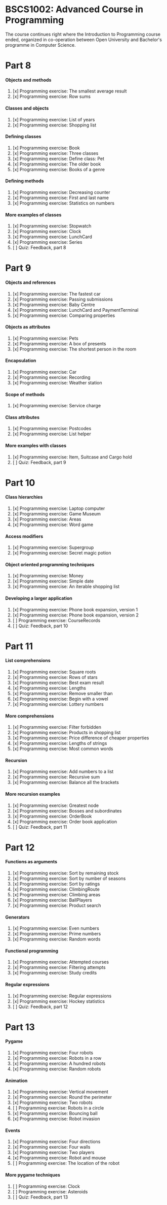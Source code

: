 # BSCS1002: Advanced Course in Programming

The course continues right where the Introduction to Programming course ended, organized in co-operation between Open University and Bachelor's programme in Computer Science.

# Part 8

#### Objects and methods
1. [x] Programming exercise: The smallest average result
2. [x] Programming exercise: Row sums
#### Classes and objects
1. [x] Programming exercise: List of years
2. [x] Programming exercise: Shopping list
#### Defining classes
1. [x] Programming exercise: Book
2. [x] Programming exercise: Three classes
3. [x] Programming exercise: Define class: Pet
4. [x] Programming exercise: The older book
5. [x] Programming exercise: Books of a genre
#### Defining methods
1. [x] Programming exercise: Decreasing counter
2. [x] Programming exercise: First and last name
3. [x] Programming exercise: Statistics on numbers
#### More examples of classes
1. [x] Programming exercise: Stopwatch
2. [x] Programming exercise: Clock
3. [x] Programming exercise: LunchCard
4. [x] Programming exercise: Series
5. [ ] Quiz: Feedback, part 8

# Part 9

#### Objects and references
1. [x] Programming exercise: The fastest car
2. [x] Programming exercise: Passing submissions
3. [x] Programming exercise: Baby Centre
4. [x] Programming exercise: LunchCard and PaymentTerminal
5. [x] Programming exercise: Comparing properties
#### Objects as attributes
1. [x] Programming exercise: Pets
2. [x] Programming exercise: A box of presents
3. [x] Programming exercise: The shortest person in the room
#### Encapsulation
1. [x] Programming exercise: Car
2. [x] Programming exercise: Recording
3. [x] Programming exercise: Weather station
#### Scope of methods
1. [x] Programming exercise: Service charge
#### Class attributes
1. [x] Programming exercise: Postcodes
2. [x] Programming exercise: List helper
#### More examples with classes
1. [x] Programming exercise: Item, Suitcase and Cargo hold
2. [ ] Quiz: Feedback, part 9

# Part 10

#### Class hierarchies
1. [x] Programming exercise: Laptop computer
2. [x] Programming exercise: Game Museum
3. [x] Programming exercise: Areas
4. [x] Programming exercise: Word game
#### Access modifiers
1. [x] Programming exercise: Supergroup
2. [x] Programming exercise: Secret magic potion
#### Object oriented programming techniques
1. [x] Programming exercise: Money
2. [x] Programming exercise: Simple date
3. [x] Programming exercise: An iterable shopping list
#### Developing a larger application
1. [x] Programming exercise: Phone book expansion, version 1
2. [x] Programming exercise: Phone book expansion, version 2
3. [ ] Programming exercise: CourseRecords
4. [ ] Quiz: Feedback, part 10

# Part 11

#### List comprehensions
1. [x] Programming exercise: Square roots
2. [x] Programming exercise: Rows of stars
3. [x] Programming exercise: Best exam result
4. [x] Programming exercise: Lengths
5. [x] Programming exercise: Remove smaller than
6. [x] Programming exercise: Begin with a vowel
7. [x] Programming exercise: Lottery numbers
#### More comprehensions
1. [x] Programming exercise: Filter forbidden
2. [x] Programming exercise: Products in shopping list
3. [x] Programming exercise: Price difference of cheaper properties
4. [x] Programming exercise: Lengths of strings
5. [x] Programming exercise: Most common words
#### Recursion
1. [x] Programming exercise: Add numbers to a list
2. [x] Programming exercise: Recursive sum
3. [x] Programming exercise: Balance all the brackets
#### More recursion examples
1. [x] Programming exercise: Greatest node
2. [x] Programming exercise: Bosses and subordinates
3. [x] Programming exercise: OrderBook
4. [x] Programming exercise: Order book application
5. [ ] Quiz: Feedback, part 11

# Part 12

#### Functions as arguments
1. [x] Programming exercise: Sort by remaining stock
2. [x] Programming exercise: Sort by number of seasons
3. [x] Programming exercise: Sort by ratings
4. [x] Programming exercise: ClimbingRoute
5. [x] Programming exercise: Climbing areas
6. [x] Programming exercise: BallPlayers
7. [x] Programming exercise: Product search
#### Generators
1. [x] Programming exercise: Even numbers
2. [x] Programming exercise: Prime numbers
3. [x] Programming exercise: Random words
#### Functional programming
1. [x] Programming exercise: Attempted courses
2. [x] Programming exercise: Filtering attempts
3. [x] Programming exercise: Study credits
#### Regular expressions
1. [x] Programming exercise: Regular expressions
2. [x] Programming exercise: Hockey statistics
3. [ ] Quiz: Feedback, part 12

# Part 13

#### Pygame
1. [x] Programming exercise: Four robots
2. [x] Programming exercise: Robots in a row
3. [x] Programming exercise: A hundred robots
4. [x] Programming exercise: Random robots
#### Animation
1. [x] Programming exercise: Vertical movement
2. [x] Programming exercise: Round the perimeter
3. [x] Programming exercise: Two robots
4. [ ] Programming exercise: Robots in a circle
5. [x] Programming exercise: Bouncing ball
6. [x] Programming exercise: Robot invasion
#### Events
1. [x] Programming exercise: Four directions
2. [x] Programming exercise: Four walls
3. [x] Programming exercise: Two players
4. [x] Programming exercise: Robot and mouse
5. [ ] Programming exercise: The location of the robot
#### More pygame techniques
1. [ ] Programming exercise: Clock
2. [ ] Programming exercise: Asteroids
3. [ ] Quiz: Feedback, part 13
